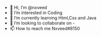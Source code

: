 - 👋 Hi, I’m @nxveed
- 👀 I’m interested in Coding
- 🌱 I’m currently learning Html,Css and Java
- 💞 I’m looking to collaborate on -
- 📫 How to reach me Nxveed#8150